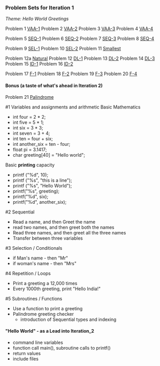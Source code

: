 ### Problem Sets for Iteration 1
_Theme: Hello World Greetings_

Problem 1 [VAA-1](https://10.100.1.147/cloudcoder/#exercise?c=26,p=940)
Problem 2  [VAA-2](https://10.100.1.147/cloudcoder/#exercise?c=26,p=941) 
Problem 3 [VAA-3](https://10.100.1.147/cloudcoder/#exercise?c=26,p=943) 
Problem 4 [VAA-4](https://10.100.1.147/cloudcoder/#exercise?c=26,p=942)

Problem 5 [SEQ-1](https://10.100.1.147/cloudcoder/#exercise?c=26,p=944) 
Problem 6 [SEQ-2](https://10.100.1.147/cloudcoder/#exercise?c=26,p=945) 
Problem 7 [SEQ-3](https://10.100.1.147/cloudcoder/#exercise?c=26,p=946) 
Problem 8 [SEQ-4](https://10.100.1.147/cloudcoder/#exercise?c=26,p=947)

Problem 9 [SEL-1](https://10.100.1.147/cloudcoder/#exercise?c=27,p=949) 
Problem 10 [SEL-2](https://10.100.1.147/cloudcoder/#exercise?c=27,p=948) 
Problem 11 [Smallest](https://10.100.1.147/cloudcoder/#exercise?c=27,p=888) 

Problem 12a [Natural](https://10.100.1.147/cloudcoder/#exercise?c=28,p=909)
Problem 12 [DL-1](https://10.100.1.147/cloudcoder/#exercise?c=28,p=950) 
Problem 13 [DL-2](https://10.100.1.147/cloudcoder/#exercise?c=28,p=951) 
Problem 14 [DL-3](https://10.100.1.147/cloudcoder/#exercise?c=28,p=952) 
Problem 15 [ID-1](https://10.100.1.147/cloudcoder/#exercise?c=28,p=953) 
Problem 16 [ID-2](https://10.100.1.147/cloudcoder/#exercise?c=28,p=954) 

Problem 17 [F-1](https://10.100.1.147/cloudcoder/#exercise?c=30,p=956) 
Problem 18 [F-2](https://10.100.1.147/cloudcoder/#exercise?c=30,p=955)
Problem 19 [F-3](https://10.100.1.147/cloudcoder/#exercise?c=30,p=958)
Problem 20 [F-4](https://10.100.1.147/cloudcoder/#exercise?c=30,p=959)

#### Bonus (a taste of what's ahead in Iteration 2)
Problem 21 [Palindrome](https://10.100.1.147/cloudcoder/#exercise?c=29,p=960)


#1 Variables and assignments and arithmetic
Basic Mathematics 
- int four = 2 * 2;
- int five =  5 * 1;
- int six = 3 * 3;
- int seven = 3 + 4;
- int ten = four + six; 
- int another_six = ten - four; 
- float pi = 3.1417; 
- char greeting[40] = "Hello world";

Basic **printing** capacity 
  - printf ("%d", 10);
  - printf ("%s", "this is a line"); 
  - printf ("%s", "Hello World");
  - printf("%s", greeting);
  - printf("%d", six);
  - printf("%d", another_six);

#2 Sequential
  - Read a name, and then Greet the name
  - read two names, and then greet both the names
  - Read three names, and then greet all the three names
  - Transfer between three variables

#3 Selection / Conditionals
  - if Man's name - then "Mr"
  - if woman's name - then "Mrs"

#4 Repetition  / Loops
  - Print a greeting a 12,000 times
  - Every 1000th greeting, print "Hello India!"

#5 Subroutines / Functions
  - Use a function to print a greeting
  - Palindrome greeting checker
    - introduction of Sequential types and indexing

#### "Hello World" - as a Lead into Iteration_2
  - command line variables
  - function call main(), subroutine calls to printf()
  - return values 
  - include files
